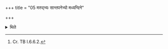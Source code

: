 +++
title = "05 मरुद्भ्यः सान्तपनेभ्यो मध्यन्दिने"

+++

<details><summary>थिते</summary>

5. At the time of mid-day, (the Adhvaryu offers) a rice pap for Maruts Sāṁtapanas.[^1]  

[^1]: Cr. TB I.6.6.2.
</details>
